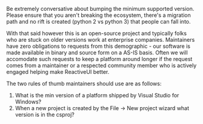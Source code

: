 Be extremely conversative about bumping the minimum supported version. Please ensure that you aren't breaking the ecosystem, there's a migration path and no rift is created (python 2 vs python 3) that people can fall into.

With that said however this is an open-source project and typically folks who are stuck on older versions work at enterprise companies. Maintainers have zero obligations to requests from this demographic - our software is made available in binary and source form on a AS-IS basis. Often we will accomodate such requests to keep a platform around longer if the request comes from a maintainer or a respected community member who is actively engaged helping make ReactiveUI better.

The two rules of thumb maintainers should use are as follows: 

1) What is the min version of a platform shipped by Visual Studio for Windows?
2) When a new project is created by the File -> New project wizard what version is in the csproj?
